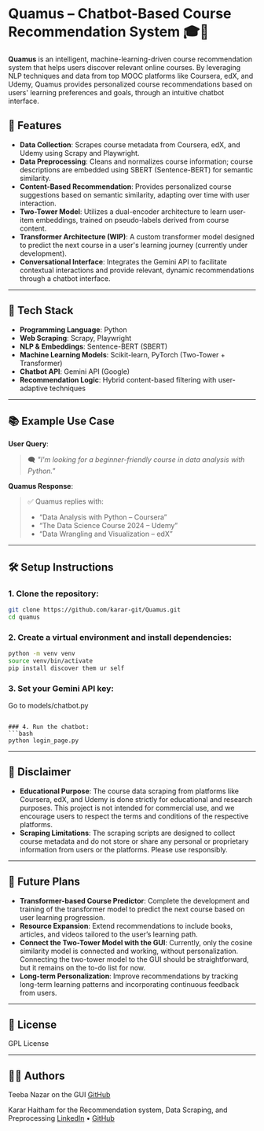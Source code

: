 # Quamus – Chatbot-Based Course Recommendation System 🎓💬

**Quamus** is an intelligent, machine-learning-driven course recommendation system that helps users discover relevant online courses. By leveraging NLP techniques and data from top MOOC platforms like Coursera, edX, and Udemy, Quamus provides personalized course recommendations based on users' learning preferences and goals, through an intuitive chatbot interface.

## 🚀 Features

- **Data Collection**: Scrapes course metadata from Coursera, edX, and Udemy using Scrapy and Playwright.
- **Data Preprocessing**: Cleans and normalizes course information; course descriptions are embedded using SBERT (Sentence-BERT) for semantic similarity.
- **Content-Based Recommendation**: Provides personalized course suggestions based on semantic similarity, adapting over time with user interaction.
- **Two-Tower Model**: Utilizes a dual-encoder architecture to learn user-item embeddings, trained on pseudo-labels derived from course content.
- **Transformer Architecture (WIP)**: A custom transformer model designed to predict the next course in a user's learning journey (currently under development).
- **Conversational Interface**: Integrates the Gemini API to facilitate contextual interactions and provide relevant, dynamic recommendations through a chatbot interface.

---

## 🧠 Tech Stack

- **Programming Language**: Python
- **Web Scraping**: Scrapy, Playwright
- **NLP & Embeddings**: Sentence-BERT (SBERT)
- **Machine Learning Models**: Scikit-learn, PyTorch (Two-Tower + Transformer)
- **Chatbot API**: Gemini API (Google)
- **Recommendation Logic**: Hybrid content-based filtering with user-adaptive techniques

---

## 📚 Example Use Case

**User Query**:  
> 🗨️ _"I'm looking for a beginner-friendly course in data analysis with Python."_

**Quamus Response**:  
> ✅ Quamus replies with:
> - “Data Analysis with Python – Coursera”
> - “The Data Science Course 2024 – Udemy”
> - “Data Wrangling and Visualization – edX”

---

## 🛠️ Setup Instructions

### 1. Clone the repository:
```bash
git clone https://github.com/karar-git/Quamus.git
cd quamus
```

### 2. Create a virtual environment and install dependencies:
```bash
python -m venv venv
source venv/bin/activate
pip install discover them ur self
```

### 3. Set your **Gemini API** key:
Go to models/chatbot.py
```

### 4. Run the chatbot:
```bash
python login_page.py
```

---
## 🧪 Disclaimer

- **Educational Purpose**: The course data scraping from platforms like Coursera, edX, and Udemy is done strictly for educational and research purposes. This project is not intended for commercial use, and we encourage users to respect the terms and conditions of the respective platforms.
- **Scraping Limitations**: The scraping scripts are designed to collect course metadata and do not store or share any personal or proprietary information from users or the platforms. Please use responsibly.
---

## 🧪 Future Plans

- **Transformer-based Course Predictor**: Complete the development and training of the transformer model to predict the next course based on user learning progression.
- **Resource Expansion**: Extend recommendations to include books, articles, and videos tailored to the user’s learning path.
- **Connect the Two-Tower Model with the GUI**: Currently, only the cosine similarity model is connected and working, without personalization. Connecting the two-tower model to the GUI should be straightforward, but it remains on the to-do list for now.
- **Long-term Personalization**: Improve recommendations by tracking long-term learning patterns and incorporating continuous feedback from users.

---

## 📄 License

GPL License

---

## 👨‍💻 Authors

Teeba Nazar on the GUI
[GitHub](https://github.com/teeba3/)

Karar Haitham for the Recommendation system, Data Scraping, and Preprocessing
[LinkedIn](https://www.linkedin.com/in/karar-haitham-6808b535b/) • [GitHub](https://github.com/karar-git/)
